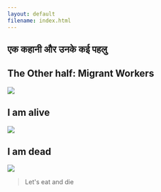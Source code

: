 ```yaml
---
layout: default
filename: index.html
---
```

## एक कहानी और उनके कई पहलु

## The Other half: Migrant Workers
[<img src="https://dynaimage.cdn.cnn.com/cnn/w_1600/https%3A%2F%2Fcdn.cnn.com%2Fcnnnext%2Fdam%2Fassets%2F200330170450-14-migrant-workers-india.jpg">](./migrant.html)

## I am alive
[<img src="https://images.unsplash.com/photo-1469122312224-c5846569feb1?ixlib=rb-1.2.1&ixid=eyJhcHBfaWQiOjEyMDd9&auto=format&fit=crop&w=1152&q=80">](./alive.html)

## I am dead
[<img src="https://images.unsplash.com/photo-1528887772422-c57c1db7f5d8?ixlib=rb-1.2.1&ixid=eyJhcHBfaWQiOjEyMDd9&auto=format&fit=crop&w=1051&q=80">](./dead.html)
> Let's eat and die
